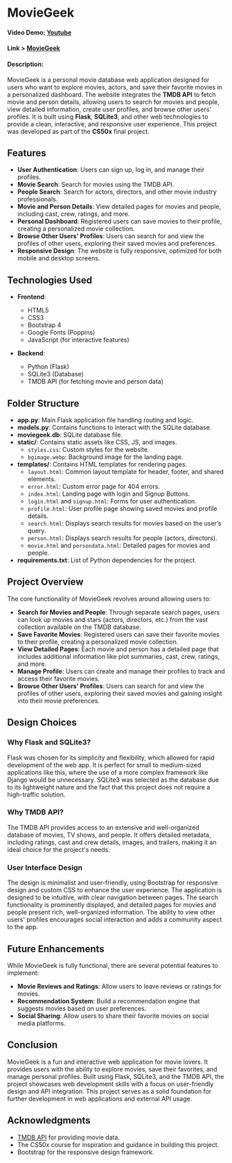 # MovieGeek
#### Video Demo: [Youtube](https://youtu.be/FeVJVkKBt1I)
#### Link > [MovieGeek](themoviegeek.pythonanywhere.com)

#### Description:
MovieGeek is a personal movie database web application designed for users who want to explore movies, actors, and save their favorite movies in a personalized dashboard. The website integrates the **TMDB API** to fetch movie and person details, allowing users to search for movies and people, view detailed information, create user profiles, and browse other users' profiles. It is built using **Flask**, **SQLite3**, and other web technologies to provide a clean, interactive, and responsive user experience. This project was developed as part of the **CS50x** final project.

## Features

- **User Authentication**: Users can sign up, log in, and manage their profiles.
- **Movie Search**: Search for movies using the TMDB API.
- **People Search**: Search for actors, directors, and other movie industry professionals.
- **Movie and Person Details**: View detailed pages for movies and people, including cast, crew, ratings, and more.
- **Personal Dashboard**: Registered users can save movies to their profile, creating a personalized movie collection.
- **Browse Other Users' Profiles**: Users can search for and view the profiles of other users, exploring their saved movies and preferences.
- **Responsive Design**: The website is fully responsive, optimized for both mobile and desktop screens.

## Technologies Used

- **Frontend**:
  - HTML5
  - CSS3
  - Bootstrap 4
  - Google Fonts (Poppins)
  - JavaScript (for interactive features)

- **Backend**:
  - Python (Flask)
  - SQLite3 (Database)
  - TMDB API (for fetching movie and person data)

## Folder Structure

- **app.py**: Main Flask application file handling routing and logic.
- **models.py**: Contains functions to interact with the SQLite database.
- **moviegeek.db**: SQLite database file.
- **static/**: Contains static assets like CSS, JS, and images.
  - `styles.css`: Custom styles for the website.
  - `bgimage.webp`: Background image for the landing page.
- **templates/**: Contains HTML templates for rendering pages.
  - `layout.html`: Common layout template for header, footer, and shared elements.
  - `error.html`: Custom error page for 404 errors.
  - `index.html`: Landing page with login and Signup Buttons.
  - `login.html` and `signup.html`: Forms for user authentication.
  - `profile.html`: User profile page showing saved movies and profile details.
  - `search.html`: Displays search results for movies based on the user’s query.
  - `person.html`: Displays search results for people (actors, directors).
  - `movie.html` and `persondata.html`: Detailed pages for movies and people.
- **requirements.txt**: List of Python dependencies for the project.

## Project Overview

The core functionality of MovieGeek revolves around allowing users to:
- **Search for Movies and People**: Through separate search pages, users can look up movies and stars (actors, directors, etc.) from the vast collection available on the TMDB database.
- **Save Favorite Movies**: Registered users can save their favorite movies to their profile, creating a personalized movie collection.
- **View Detailed Pages**: Each movie and person has a detailed page that includes additional information like plot summaries, cast, crew, ratings, and more.
- **Manage Profile**: Users can create and manage their profiles to track and access their favorite movies.
- **Browse Other Users' Profiles**: Users can search for and view the profiles of other users, exploring their saved movies and gaining insight into their movie preferences.

## Design Choices

### Why Flask and SQLite3?
Flask was chosen for its simplicity and flexibility, which allowed for rapid development of the web app. It is perfect for small to medium-sized applications like this, where the use of a more complex framework like Django would be unnecessary. SQLite3 was selected as the database due to its lightweight nature and the fact that this project does not require a high-traffic solution.

### Why TMDB API?
The TMDB API provides access to an extensive and well-organized database of movies, TV shows, and people. It offers detailed metadata, including ratings, cast and crew details, images, and trailers, making it an ideal choice for the project's needs.

### User Interface Design
The design is minimalist and user-friendly, using Bootstrap for responsive design and custom CSS to enhance the user experience. The application is designed to be intuitive, with clear navigation between pages. The search functionality is prominently displayed, and detailed pages for movies and people present rich, well-organized information. The ability to view other users' profiles encourages social interaction and adds a community aspect to the app.

## Future Enhancements

While MovieGeek is fully functional, there are several potential features to implement:
- **Movie Reviews and Ratings**: Allow users to leave reviews or ratings for movies.
- **Recommendation System**: Build a recommendation engine that suggests movies based on user preferences.
- **Social Sharing**: Allow users to share their favorite movies on social media platforms.

## Conclusion

MovieGeek is a fun and interactive web application for movie lovers. It provides users with the ability to explore movies, save their favorites, and manage personal profiles. Built using Flask, SQLite3, and the TMDB API, the project showcases web development skills with a focus on user-friendly design and API integration. This project serves as a solid foundation for further development in web applications and external API usage.

## Acknowledgments

- [TMDB API](https://www.themoviedb.org/documentation/api) for providing movie data.
- The CS50x course for inspiration and guidance in building this project.
- Bootstrap for the responsive design framework.